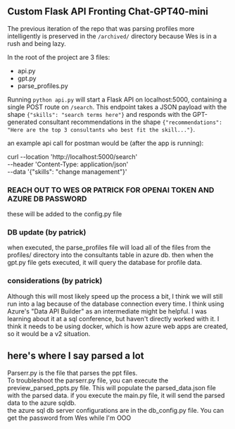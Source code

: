 ## Custom Flask API Fronting Chat-GPT40-mini
The previous iteration of the repo that was parsing profiles more intelligently is preserved in the `/archived/` directory because Wes is in a rush and being lazy.

In the root of the project are 3 files:
  - api.py
  - gpt.py
  - parse_profiles.py

Running `python api.py` will start a Flask API on localhost:5000, containing a single POST route on `/search`. This endpoint takes a JSON payload with the shape `{"skills": "search terms here"}` and responds with the GPT-generated consultant recommendations in the shape `{"recommendations": "Here are the top 3 consultants who best fit the skill..."}`.

an example api call for postman would be (after the app is running): 

curl --location 'http://localhost:5000/search' \
--header 'Content-Type: application/json' \
--data '{"skills": "change management"}'

### REACH OUT TO WES OR PATRICK FOR OPENAI TOKEN AND AZURE DB PASSWORD
these will be added to the config.py file

### DB update (by patrick)
when executed, the parse_profiles file will load all of the files from the profiles/ directory into the consultants table in azure db.
then when the gpt.py file gets executed, it will query the database for profile data.

### considerations (by patrick)
Although this will most likely speed up the process a bit, I think we will still run into a lag because of the database connection every time.  I think using Azure's "Data API Builder" as an intermediate might be helpful.  I was learning about it at a sql conference, but haven't directly worked with it.  I think it needs to be using docker, which is how azure web apps are created, so it would be a v2 situation.

## here's where I say parsed a lot
Parserr.py is the file that parses the ppt files.  
To troubleshoot the parserr.py file, you can execute the preview_parsed_ppts.py file.  This will populate the parsed_data.json file with the parsed data.
if you execute the main.py file, it will send the parsed data to the azure sqldb.  
  the azure sql db server configurations are in the db_config.py file.  You can get the password from Wes while I'm OOO

